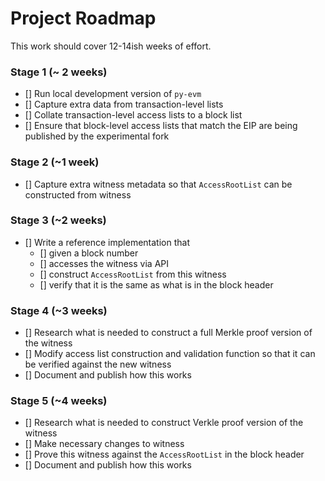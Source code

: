 # Project Roadmap

This work should cover 12-14ish weeks of effort.

### Stage 1 (~ 2 weeks)
- [] Run local development version of `py-evm`
- [] Capture extra data from transaction-level lists
- [] Collate transaction-level access lists to a block list
- [] Ensure that block-level access lists that match the EIP are being published by the experimental fork

### Stage 2 (~1 week)
- [] Capture extra witness metadata so that `AccessRootList` can be constructed from witness

### Stage 3 (~2 weeks)
- [] Write a reference implementation that
	- [] given a block number
	- [] accesses the witness via API
	- [] construct `AccessRootList` from this witness
	- [] verify that it is the same as what is in the block header

### Stage 4 (~3 weeks)
- [] Research what is needed to construct a full Merkle proof version of the witness
- [] Modify access list construction and validation function so that it can be verified against the new witness
- [] Document and publish how this works

### Stage 5 (~4 weeks)
- [] Research what is needed to construct Verkle proof version of the witness
- [] Make necessary changes to witness
- [] Prove this witness against the `AccessRootList` in the block header
- [] Document and publish how this works